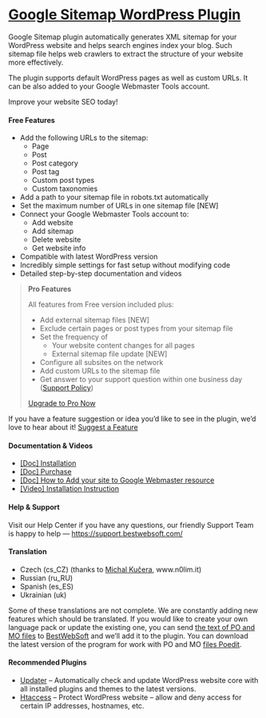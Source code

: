 <a href="https://bestwebsoft.com/products/wordpress/plugins/google-sitemap/" target=_blank>Google Sitemap WordPress Plugin</a>
========================

<p>Google Sitemap plugin automatically generates XML sitemap for your WordPress website and helps search engines index your blog. Such sitemap file helps web crawlers to extract the structure of your website more effectively.</p>
<p>The plugin supports default WordPress pages as well as custom URLs. It can be also added to your Google Webmaster Tools account.</p>
<p>Improve your website SEO today!</p>
<p><span class="embed-youtube" style="text-align:center; display: block;"></span></p>
<h4>Free Features</h4>
<ul>
<li>Add the following URLs to the sitemap:
<ul>
<li>Page</li>
<li>Post</li>
<li>Post category</li>
<li>Post tag</li>
<li>Custom post types</li>
<li>Custom taxonomies</li>
</ul>
</li>
<li>Add a path to your sitemap file in robots.txt automatically</li>
<li>Set the maximum number of URLs in one sitemap file [NEW]</li>
<li>Connect your Google Webmaster Tools account to:
<ul>
<li>Add website</li>
<li>Add sitemap</li>
<li>Delete website</li>
<li>Get website info</li>
</ul>
</li>
<li>Compatible with latest WordPress version</li>
<li>Incredibly simple settings for fast setup without modifying code</li>
<li>Detailed step-by-step documentation and videos</li>
</ul>
<blockquote>
<p><strong>Pro Features</strong></p>
<p>All features from Free version included plus:</p>
<ul>
<li>Add external sitemap files [NEW]</li>
<li>Exclude certain pages or post types from your sitemap file</li>
<li>Set the frequency of
<ul>
<li>Your website content changes for all pages</li>
<li>External sitemap file update [NEW]</li>
</ul>
</li>
<li>Configure all subsites on the network</li>
<li>Add custom URLs to the sitemap file</li>
<li>Get answer to your support question within one business day (<a href="https://bestwebsoft.com/support-policy/" rel="nofollow">Support Policy</a>)</li>
</ul>
<p><a href="https://bestwebsoft.com/products/wordpress/plugins/google-sitemap/?k=8b735c0f7ca51187b5062d5e4f40058b" rel="nofollow">Upgrade to Pro Now</a></p>
</blockquote>
<p>If you have a feature suggestion or idea you&#8217;d like to see in the plugin, we&#8217;d love to hear about it! <a href="https://support.bestwebsoft.com/hc/en-us/requests/new" rel="nofollow">Suggest a Feature</a></p>
<h4>Documentation &amp; Videos</h4>
<ul>
<li><a href="https://docs.google.com/document/d/1-hvn6WRvWnOqj5v5pLUk7Awyu87lq5B_dO-Tv-MC9JQ/" rel="nofollow">[Doc] Installation</a></li>
<li><a href="https://docs.google.com/document/d/1EUdBVvnm7IHZ6y0DNyldZypUQKpB8UVPToSc_LdOYQI/" rel="nofollow">[Doc] Purchase</a></li>
<li><a href="https://docs.google.com/document/d/1VOJx_OaasVskCqi9fsAbUmxfsckoagPU5Py97yjha9w/" rel="nofollow">[Doc] How to Add your site to Google Webmaster resource</a></li>
<li><a href="https://www.youtube.com/watch?v=NKlAnFTzNrQ" rel="nofollow">[Video] Installation Instruction</a></li>
</ul>
<h4>Help &amp; Support</h4>
<p>Visit our Help Center if you have any questions, our friendly Support Team is happy to help — <a href="https://support.bestwebsoft.com/" rel="nofollow">https://support.bestwebsoft.com/</a></p>
<h4>Translation</h4>
<ul>
<li>Czech (cs_CZ) (thanks to <a href="mailto:&#107;&#117;&#x63;&#x65;&#114;&#x61;&#x6d;&#105;&#064;&#x67;&#109;&#097;&#x69;&#108;&#046;&#x63;&#x6f;&#109;" rel="nofollow">Michal Kučera</a>, www.n0lim.it)</li>
<li>Russian (ru_RU)</li>
<li>Spanish (es_ES)</li>
<li>Ukrainian (uk)</li>
</ul>
<p>Some of these translations are not complete. We are constantly adding new features which should be translated. If you would like to create your own language pack or update the existing one, you can send <a href="https://codex.wordpress.org/Translating_WordPress" rel="nofollow">the text of PO and MO files</a> to <a href="https://support.bestwebsoft.com/hc/en-us/requests/new" rel="nofollow">BestWebSoft</a> and we&#8217;ll add it to the plugin. You can download the latest version of the program for work with PO and MO <a href="http://www.poedit.net/download.php" rel="nofollow">files Poedit</a>.</p>
<h4>Recommended Plugins</h4>
<ul>
<li><a href="https://bestwebsoft.com/products/wordpress/plugins/updater/?k=4b7b8eac2b35e12eaa2d51359f49cfb2" rel="nofollow">Updater</a> &#8211; Automatically check and update WordPress website core with all installed plugins and themes to the latest versions.</li>
<li><a href="https://bestwebsoft.com/products/wordpress/plugins/htaccess/?k=6f8794059b2a6618808fa7ac6401ba6e" rel="nofollow">Htaccess</a> &#8211; Protect WordPress website &#8211; allow and deny access for certain IP addresses, hostnames, etc.</li>
</ul>
